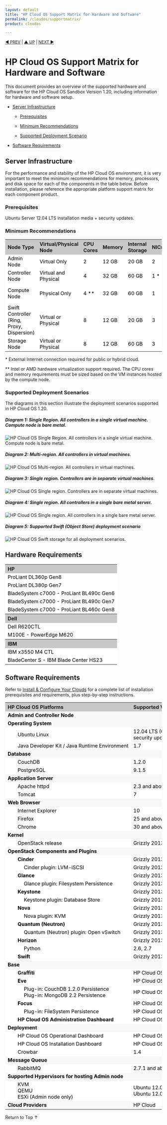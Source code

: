```yaml
---
layout: default
title: "HP Cloud OS Support Matrix for Hardware and Software"
permalink: /cloudos/supportmatrix/
product: cloudos

---
```


<a name="_top"> </a>

<script>

function PageRefresh {
onLoad="window.refresh"
}

PageRefresh();

</script>


<p style="font-size: small;"> <a href="/cloudos/prepare/">&#9664; PREV</a> | <a href="/cloudos/prepare/">&#9650; UP</a> | <a href="/cloudos/install/faqs/">NEXT &#9654;</a> </p>

# HP Cloud OS Support Matrix for Hardware and Software

This document provides an overview of the supported hardware and software for the HP Cloud OS Sandbox Version 1.20, including information for hardware and software setup. 

* [Server Infrastructure](#server-infrastructure)

  * [Prerequisites](#prerequisites)

  * [Minimum Recommendations](#minimum-recommendations)

  * [Supported Deployment Scenario](#supported-deployment-scenario)

* [Software Requirements](#software-requirements)

## Server Infrastructure

For the performance and stability of the HP Cloud OS environment, it is very important to meet the minimum recommendations for memory, processors, and disk space for each of the components in the table below. 
Before installation, please reference the appropriate platform support matrix for each component product.


### Prerequisites

Ubuntu Server 12.04 LTS installation media + security updates.

### Minimum Recommendations

<table style="text-align: left; vertical-align: top;">

<tr style="background-color: #C8C8C8;">
<th>Node Type</th>
<th>Virtual/Physical Node</th>
<th>CPU Cores</th>
<th>Memory</th>
<th>Internal Storage</th>
<th>NICs</th>
<th> <nobr>  OS (included as part of ISO)  </nobr></th>
</tr>

<tr style="background-color: white; color: black;">
<td> Admin Node </td>
<td> Virtual Only </td>
<td> 2 </td>
<td> 12 GB </td>
<td> 20 GB </td>
<td> 2 </td>
<td> Ubuntu Server 12.04 LTS (64-bit) </td>
</tr>

<tr style="background-color: white; color: black;">
<td> Controller Node </td>
<td> Virtual and Physical </td>
<td> 4 </td>
<td> 32 GB </td>
<td> 60 GB </td>
<td> 1 * </td>
<td> Ubuntu Server 12.04 LTS (64-bit) </td>
</tr>		

<tr style="background-color: white; color: black;">
<td> Compute Node </td>
<td> Physical Only </td>
<td> 4 ** </td>
<td> 32 GB </td>
<td> 60 GB </td>
<td> 1 </td>
<td> Ubuntu Server running KVM hypervisor 12.04 LTS (64-bit) </td>
</tr>			

<tr style="background-color: white; color: black;">
<td> Swift Controller (Ring, Proxy, Dispersion) </td>
<td> Virtual or Physical </td>
<td> 8 </td>
<td> 12 GB </td>
<td> 20 GB </td>
<td> 3 </td>
<td> Ubuntu Server 12.04 LTS (64-bit) </td>
</tr>	   

<tr style="background-color: white; color: black;">
<td> Storage Node </td>
<td> Virtual or Physical </td>
<td> 8 </td>
<td> 12 GB </td>
<td> 60 GB </td>
<td> 3 </td>
<td> Ubuntu Server 12.04 LTS (64-bit) </td>
</tr>	   

</table>

\* External Internet connection required for public or hybrid cloud.

\*\* Intel or AMD hardware virtualization support required. The CPU cores and memory requirements must be sized based 
on the VM instances hosted by the compute node.


### Supported Deployment Scenarios

The diagrams in this section illustrate the deployment scenarios supported in HP Cloud OS 1.20.

##### Diagram 1: Single Region. All controllers in a single virtual machine. Compute node is bare metal.

<img src="media/cloudos-single-region1.jpg" title="HP Cloud OS Single Region. All controllers in a single virtual machine. Compute node is bare metal." />

##### Diagram 2: Multi-region. All controllers in virtual machines.

<img src="media/cloudos-multi-region2.jpg" title="HP Cloud OS Multi-region. All controllers in virtual machines." />

##### Diagram 3: Single region. Controllers are in separate virtual machines.

<img src="media/cloudos-single-region-controllers-vm3.jpg" title="HP Cloud OS Single region. Controllers are in separate virtual machines." />

##### Diagram 4: Single region. All controllers in a single bare metal server. 

<img src="media/cloudos-single-region-controllers-baremetal4.jpg" title="HP Cloud OS Single region. All controllers in a single bare metal server." />

##### Diagram 5: Supported Swift (Object Store) deployment scenario  

<img src="media/cloudos-swift-storage5.jpg" title="HP Cloud OS Swift storage for all deployment scenarios." />

## Hardware Requirements

<table style="text-align: left; vertical-align: top;">

<tr style="background-color: #C8C8C8;">
<th> HP </th>
</tr>

<tr style="background-color: white; color: black;">
<td> ProLiant DL360p Gen8 </td>
</tr>

<tr style="background-color: white; color: black;">
<td> ProLiant DL380p Gen7 </td>
</tr>

<tr style="background-color: white; color: black;">
<td> BladeSystem c7000 - ProLiant BL490c Gen6 </td>
</tr>

<tr style="background-color: white; color: black;">
<td> BladeSystem c7000 - ProLiant BL490c Gen7 </td>
</tr>

<tr style="background-color: white; color: black;">
<td> BladeSystem c7000 - ProLiant BL460c Gen8 </td>
</tr>

<tr style="background-color: #C8C8C8;">
<th> Dell </th>
</tr>

<tr style="background-color: white; color: black;">
<td> Dell R620CTL </td>
</tr>

<tr style="background-color: white; color: black;">
<td> M100E - PowerEdge M620 </td>
</tr>

<tr style="background-color: #C8C8C8;">
<th> IBM </th>
</tr>

<tr style="background-color: white; color: black;">
<td> IBM x3550 M4 CTL </td>
</tr>

<tr style="background-color: white; color: black;">
<td> BladeCenter S -  IBM Blade Center HS23 </td>
</tr>

</table>


## Software Requirements 

Refer to [Install &amp; Configure Your Clouds](/cloudos/install/) for a complete list of installation prerequisites and requirements, plus step-by-step instructions.

<table style="text-align: left; vertical-align: top;">

<tr style="background-color: #C8C8C8;">
<th> HP Cloud OS Platforms </th>
<th> Supported Versions </th>
</tr>

<tr style="background-color: white; color: black;">
<td style="font-weight: bold; background-color: #F8F8F8;" colspan="2"> Admin and Controller Node </td>
</tr>

<tr style="background-color: white; color: black;">
<td style="font-weight: bold; background-color: #F8F8F8;" colspan="2"> Operating System </td>
</tr>

<tr style="background-color: white; color: black;">
<td  style="padding-left: 40px;"> Ubuntu Linux </td>
<td> 12.04 LTS (64-bit) + security updates </td>
</tr>

<tr style="background-color: white; color: black;">
<td style="padding-left: 40px;"> <nobr> Java Developer Kit / Java Runtime Environment </nobr> </td>
<td> 1.7 </td>
</tr>

<tr style="background-color: white; color: black;">
<td style="font-weight: bold; background-color: #F8F8F8;" colspan="2"> Database </td>
</tr>

<tr style="background-color: white; color: black;">
<td style="padding-left: 40px;"> CouchDB </td>
<td> 1.2.0 </td>
</tr>

<tr style="background-color: white; color: black;">
<td style="padding-left: 40px;"> PostgreSQL </td>
<td> 9.1.5 </td>
</tr>

<tr style="background-color: white; color: black;">
<td style="font-weight: bold; background-color: #F8F8F8;" colspan="2"> Application Server </td>
</tr>

<tr style="background-color: white; color: black;">
<td style="padding-left: 40px;"> Apache httpd </td>
<td> 2.3 and above </td>
</tr>

<tr style="background-color: white; color: black;">
<td style="padding-left: 40px;"> Tomcat </td>
<td> 7 </td>
</tr>

<tr style="background-color: white; color: black;">
<td style="font-weight: bold; background-color: #F8F8F8;" colspan="2"> Web Browser </td>
</tr>

<tr style="background-color: white; color: black;">
<td style="padding-left: 40px;"> Internet Explorer </td>
<td> 10 </td>
</tr>

<tr style="background-color: white; color: black;">
<td style="padding-left: 40px;"> Firefox </td>
<td> 25 and above </td>
</tr>

<tr style="background-color: white; color: black;">
<td style="padding-left: 40px;"> Chrome </td>
<td> 30 and above </td>
</tr>

<tr style="background-color: white; color: black;">
<td style="font-weight: bold; background-color: #F8F8F8;" colspan="2"> Kernel </td>
</tr>

<tr style="background-color: white; color: black;">
<td style="padding-left: 40px;"> OpenStack release </td>
<td> Grizzly 2013.1.4 </td>
</tr>

<tr style="background-color: white; color: black;">
<td style="font-weight: bold; background-color: #F8F8F8;" colspan="2"> OpenStack Components and Plugins </td>
</tr>

<tr style="background-color: white; color: black;">
<td style="padding-left: 40px; font-weight: bold;"> Cinder </td>
<td> Grizzly 2013.1.4 </td>
</tr>

<tr style="background-color: white; color: black;">
<td style="padding-left: 60px;"> Cinder plugin: LVM-iSCSI </td>
<td> Grizzly 2013.1.4 </td>
</tr>

<tr style="background-color: white; color: black;">
<td style="padding-left: 40px; font-weight: bold;"> Glance </td>
<td> Grizzly 2013.1.4 </td>
</tr>

<tr style="background-color: white; color: black;">
<td style="padding-left: 60px;"> Glance plugin: Filesystem Persistence </td>
<td> Grizzly 2013.1.4 </td>
</tr>

<tr style="background-color: white; color: black;">
<td style="padding-left: 40px; font-weight: bold;"> Keystone </td>
<td> Grizzly 2013.1.4 </td>
</tr>

<tr style="background-color: white; color: black;">
<td style="padding-left: 60px;"> Keystone plugin: Database Store </td>
<td> Grizzly 2013.1.4 </td>
</tr>

<tr style="background-color: white; color: black;">
<td style="padding-left: 40px; font-weight: bold;"> Nova </td>
<td> Grizzly 2013.1.4 </td>
</tr>

<tr style="background-color: white; color: black;">
<td style="padding-left: 60px;"> Nova plugin: KVM </td>
<td> Grizzly 2013.1.4 </td>
</tr>

<tr style="background-color: white; color: black;">
<td style="padding-left: 40px; font-weight: bold;"> Quantum (Neutron) </td>
<td> Grizzly 2013.1.4 </td>
</tr>

<tr style="background-color: white; color: black;">
<td style="padding-left: 60px;"> Quantum (Neutron) plugin: Open vSwitch </td>
<td> Grizzly 2013.1.4 </td>
</tr>

<tr style="background-color: white; color: black;">
<td style="padding-left: 40px; font-weight: bold;"> Horizon </td>
<td> Grizzly 2013.1.4 </td>
</tr>

<tr style="background-color: white; color: black;">
<td style="padding-left: 60px;"> Python </td>
<td> 2.6, 2.7 </td>
</tr>

<tr style="background-color: white; color: black;">
<td style="padding-left: 40px; font-weight: bold;"> Swift </td>
<td> Grizzly 2013.1.4 </td>
</tr>

<tr style="background-color: white; color: black;">
<td style="font-weight: bold; background-color: #F8F8F8;" colspan="2"> Base </td>
</tr>

<tr style="background-color: white; color: black;">
<td style="padding-left: 40px; font-weight: bold;"> Graffiti </td>
<td> HP Cloud OS 1.20 </td>
</tr>

<tr style="background-color: white; color: black;">
<td style="padding-left: 40px; font-weight: bold;"> Eve </td>
<td> HP Cloud OS 1.20 </td>
</tr>

<tr style="background-color: white; color: black;">
<td style="padding-left: 60px;"> Plug-in: CouchDB 1.2.0 Persistence <br /> Plug-in: MongoDB 2.2 Persistence </td>
<td> HP Cloud OS 1.20 </td>
</tr>

<tr style="background-color: white; color: black;">
<td style="padding-left: 40px; font-weight: bold;"> Focus </td>
<td> HP Cloud OS 1.20 </td>
</tr>

<tr style="background-color: white; color: black;">
<td style="padding-left: 60px;"> Plug-in: FileSystem Persistence </td>
<td> HP Cloud OS 1.20 </td>
</tr>

<tr style="background-color: white; color: black;">
<td style="padding-left: 40px; font-weight:bold;"> HP Cloud OS Administration Dashboard </td>
<td> HP Cloud OS 1.20 </td>
</tr>

<tr style="background-color: white; color: black;">
<td style="font-weight: bold; background-color: #F8F8F8;" colspan="2"> Deployment </td>
</tr>

<tr style="background-color: white; color: black;">
<td style="padding-left: 40px;"> HP Cloud OS Operational Dashboard </td>
<td> HP Cloud OS 1.20 </td>
</tr>

<tr style="background-color: white; color: black;">
<td style="padding-left: 40px;"> HP Cloud OS Installation Dashboard </td>
<td> HP Cloud OS 1.20 </td>
</tr>

<tr style="background-color: white; color: black;">
<td style="padding-left: 40px;"> Crowbar </td>
<td> 1.4 </td>
</tr>

<tr style="background-color: white; color: black;">
<td style="font-weight: bold; background-color: #F8F8F8;" colspan="2"> Message Queue </td>
</tr>

<tr style="background-color: white; color: black;">
<td style="padding-left: 40px;"> RabbitMQ </td>
<td> 2.7.1 and above </td>
</tr>

<tr style="background-color: white; color: black;">
<td style="font-weight: bold; background-color: #F8F8F8;" colspan="2"> Supported Hypervisors for hosting Admin node </td>
</tr>

<tr style="background-color: white; color: black;">
<td style="padding-left: 40px;"> KVM <br/> QEMU <br/> ESXi (Admin node only) </td>
<td> <nobr> Ubuntu 12.04 LTS (64-bit) </nobr> <br/> Ubuntu 12.04 LTS (64-bit)
 </td>
</tr>

<tr style="background-color: white; color: black;">
<td style="font-weight: bold; background-color: #F8F8F8;"> Cloud Providers </td>
<td> HP Cloud </td>
</tr>

</table>

<a href="#_top" style="padding:14px 0px 14px 0px; text-decoration: none;"> Return to Top &#8593; </a>

